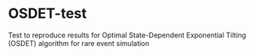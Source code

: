 # OSDET-test
Test to reproduce results for Optimal State-Dependent Exponential Tilting (OSDET) algorithm for rare event simulation
